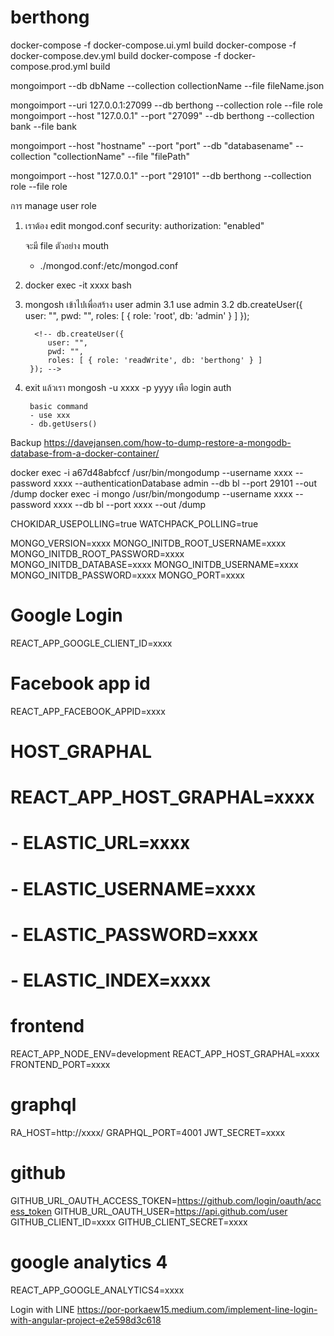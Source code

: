 ﻿# berthong
docker-compose -f docker-compose.ui.yml build
docker-compose -f docker-compose.dev.yml build
docker-compose -f docker-compose.prod.yml build

mongoimport --db dbName --collection collectionName --file fileName.json

mongoimport --uri 127.0.0.1:27099 --db berthong --collection role --file role
mongoimport --host "127.0.0.1" --port "27099" --db berthong --collection bank --file bank

mongoimport --host "hostname" --port "port" --db "databasename" --collection "collectionName" --file "filePath"

mongoimport --host "127.0.0.1" --port "29101" --db berthong --collection role --file role

การ manage user role
1. เราต้อง edit mongod.conf
    security:
        authorization: "enabled"
    
    จะมี file ตัวอย่าง
    mouth 
    - ./mongod.conf:/etc/mongod.conf

2. docker exec -it xxxx bash
3. mongosh เข้าไปเพื่อสร้าง user admin 
   3.1  use admin
   3.2  db.createUser({
            user: "",
            pwd: "",
            roles: [ { role: 'root', db: 'admin' } ]
        });

         <!-- db.createUser({
            user: "",
            pwd: "",
            roles: [ { role: 'readWrite', db: 'berthong' } ]
        }); -->

4. exit แล้วเรา mongosh -u xxxx -p yyyy เพือ login auth
       <!-- db.createUser({
            user: "",
            pwd: "",
            roles: [ { role: 'readWrite', db: 'bl' } ]
        }); -->

        basic command
        - use xxx 
        - db.getUsers()

Backup
https://davejansen.com/how-to-dump-restore-a-mongodb-database-from-a-docker-container/

docker exec -i a67d48abfccf /usr/bin/mongodump --username xxxx --password xxxx --authenticationDatabase admin --db bl --port 29101 --out /dump
docker exec -i mongo /usr/bin/mongodump --username xxxx --password xxxx --db bl --port xxxx --out /dump

CHOKIDAR_USEPOLLING=true
WATCHPACK_POLLING=true

MONGO_VERSION=xxxx
MONGO_INITDB_ROOT_USERNAME=xxxx
MONGO_INITDB_ROOT_PASSWORD=xxxx
MONGO_INITDB_DATABASE=xxxx
MONGO_INITDB_USERNAME=xxxx
MONGO_INITDB_PASSWORD=xxxx
MONGO_PORT=xxxx

# Google Login
REACT_APP_GOOGLE_CLIENT_ID=xxxx

# Facebook app id
REACT_APP_FACEBOOK_APPID=xxxx

# HOST_GRAPHAL
# REACT_APP_HOST_GRAPHAL=xxxx

#   - ELASTIC_URL=xxxx
#   - ELASTIC_USERNAME=xxxx
#   - ELASTIC_PASSWORD=xxxx
#   - ELASTIC_INDEX=xxxx

# frontend
REACT_APP_NODE_ENV=development
REACT_APP_HOST_GRAPHAL=xxxx
FRONTEND_PORT=xxxx

# graphql
RA_HOST=http://xxxx/
GRAPHQL_PORT=4001
JWT_SECRET=xxxx

# github
GITHUB_URL_OAUTH_ACCESS_TOKEN=https://github.com/login/oauth/access_token
GITHUB_URL_OAUTH_USER=https://api.github.com/user
GITHUB_CLIENT_ID=xxxx
GITHUB_CLIENT_SECRET=xxxx 

# google analytics 4
REACT_APP_GOOGLE_ANALYTICS4=xxxx



Login with LINE
https://por-porkaew15.medium.com/implement-line-login-with-angular-project-e2e598d3c618
